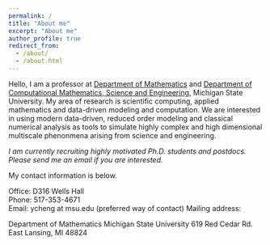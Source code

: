 ```yaml
---
permalink: /
title: "About me"
excerpt: "About me"
author_profile: true
redirect_from: 
  - /about/
  - /about.html
---
```


Hello, I am a professor at [Department of Mathematics](https://math.msu.edu/) and [Department of Computational Mathematics, Science and Engineering](https://cmse.msu.edu/), Michigan State University. My area of research is scientific computing, applied mathematics and data-driven modeling and computation. We are interested in using modern data-driven, reduced order modeling and classical numerical analysis as tools to simulate highly complex and high dimensional multiscale phenonmena arising from science and engineering.

*I am currently recruiting highly motivated Ph.D. students and postdocs. Please send me an email if you are interested.*

My contact information is below.

Office: D316 Wells Hall  
Phone: 517-353-4671  
Email: ycheng at msu.edu (preferred way of contact)
Mailing address:

Department of Mathematics
Michigan State University
619 Red Cedar Rd.
East Lansing, MI 48824


